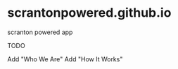 scrantonpowered.github.io
=========================

scranton powered app

TODO

Add "Who We Are"
Add "How It Works"

